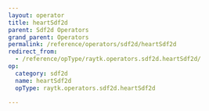 ```yaml
---
layout: operator
title: heartSdf2d
parent: Sdf2d Operators
grand_parent: Operators
permalink: /reference/operators/sdf2d/heartSdf2d
redirect_from:
  - /reference/opType/raytk.operators.sdf2d.heartSdf2d/
op:
  category: sdf2d
  name: heartSdf2d
  opType: raytk.operators.sdf2d.heartSdf2d

---
```

